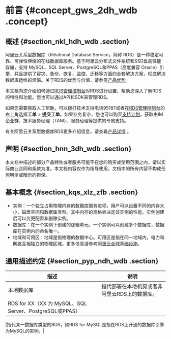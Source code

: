 # 前言 {#concept_gws_2dh_wdb .concept}

## 概述 {#section_nkl_hdh_wdb .section}

阿里云关系型数据库（Relational Database Service，简称 RDS）是一种稳定可靠、可弹性伸缩的在线数据库服务。基于阿里云分布式文件系统和SSD盘高性能存储，支持 MySQL、SQL Server、PostgreSQL和PPAS（高度兼容 Oracle）引擎，并且提供了容灾、备份、恢复、监控、迁移等方面的全套解决方案，彻底解决数据库运维的烦恼。关于RDS的优势与价值，请参见[产品优势](../../../../intl.zh-CN/产品简介/产品优势/便宜易用.md)。

本文档向您介绍如何通过[RDS管理控制台](https://rds.console.aliyun.com/)对RDS进行设置，帮助您深入了解RDS的特性和功能。您也可以通过API和SDK来管理RDS。

如果您需要获取人工帮助，可以拨打技术支持电话95187或者在[RDS管理控制台](https://rds.console.aliyun.com/)的右上角选择**工单** \> **提交工单**。如果业务复杂，您也可以购买[支持计划](https://www.alibabacloud.com/support/after-sales)，获取由IM企业群、技术服务经理（TAM）、服务经理等提供的专属支持。

有关阿里云关系型数据库RDS更多介绍信息，请查看[产品详情](https://www.alibabacloud.com/product/apsaradb-for-rds) 。

## 声明 {#section_hnn_3dh_wdb .section}

本文档中描述的部分产品特性或者服务可能不在您的购买或使用范围之内，请以实际商业合同和条款为准。本文档内容仅作为指导使用，文档中的所有内容不构成任何明示或暗示的担保。

## 基本概念 {#section_kqs_xlz_zfb .section}

-   实例：一个独立占用物理内存的数据库服务进程，用户可以设置不同的内存大小、磁盘空间和数据库类型。其中内存的规格会决定该实例的性能。实例创建后可以变更配置和删除实例。
-   数据库：在一个实例下创建的逻辑单元，一个实例可以创建多个数据库，数据库在实例内的命名唯一。
-   地域和可用区：地域是指物理的数据中心。可用区是指在同一地域内，电力和网络互相独立的物理区域。更多信息请参考[阿里云全球基础设施](https://www.alibabacloud.com/global-locations)。

## 通用描述约定 {#section_pyp_ndh_wdb .section}

|描述|说明|
|--|--|
|本地数据库|指代部署在本地机房或者非阿里云RDS上的数据库。|
| RDS for XX（XX 为 MySQL、SQL Server、PostgreSQL或PPAS）

 |指代某一数据库类型的RDS，如RDS for MySQL是指在RDS上开通的数据库引擎为MySQL的实例。|

